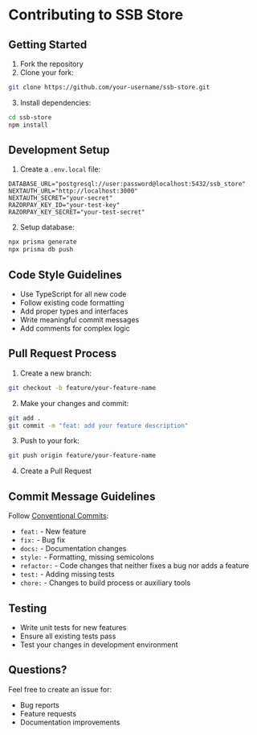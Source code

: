 # Contributing to SSB Store

## Getting Started

1. Fork the repository
2. Clone your fork:
```bash
git clone https://github.com/your-username/ssb-store.git
```
3. Install dependencies:
```bash
cd ssb-store
npm install
```

## Development Setup

1. Create a `.env.local` file:
```env
DATABASE_URL="postgresql://user:password@localhost:5432/ssb_store"
NEXTAUTH_URL="http://localhost:3000"
NEXTAUTH_SECRET="your-secret"
RAZORPAY_KEY_ID="your-test-key"
RAZORPAY_KEY_SECRET="your-test-secret"
```

2. Setup database:
```bash
npx prisma generate
npx prisma db push
```

## Code Style Guidelines

- Use TypeScript for all new code
- Follow existing code formatting
- Add proper types and interfaces
- Write meaningful commit messages
- Add comments for complex logic

## Pull Request Process

1. Create a new branch:
```bash
git checkout -b feature/your-feature-name
```

2. Make your changes and commit:
```bash
git add .
git commit -m "feat: add your feature description"
```

3. Push to your fork:
```bash
git push origin feature/your-feature-name
```

4. Create a Pull Request

## Commit Message Guidelines

Follow [Conventional Commits](https://www.conventionalcommits.org/):

- `feat:` - New feature
- `fix:` - Bug fix
- `docs:` - Documentation changes
- `style:` - Formatting, missing semicolons
- `refactor:` - Code changes that neither fixes a bug nor adds a feature
- `test:` - Adding missing tests
- `chore:` - Changes to build process or auxiliary tools

## Testing

- Write unit tests for new features
- Ensure all existing tests pass
- Test your changes in development environment

## Questions?

Feel free to create an issue for:
- Bug reports
- Feature requests
- Documentation improvements